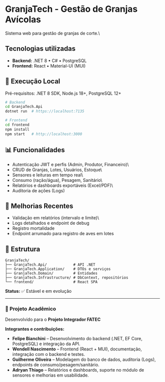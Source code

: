 # GranjaTech - Gestão de Granjas Avícolas

Sistema web para gestão de granjas de corte.\

## Tecnologias utilizadas
- **Backend:** .NET 8 • C# • PostgreSQL  
- **Frontend:** React • Material-UI (MUI)

## 🚀 Execução Local

Pré-requisitos: .NET 8 SDK, Node.js 18+, PostgreSQL 12+

``` bash
# Backend
cd GranjaTech.Api
dotnet run  # https://localhost:7135

# Frontend
cd frontend
npm install
npm start   # http://localhost:3000
```

## 📊 Funcionalidades

-   Autenticação JWT e perfis (Admin, Produtor, Financeiro)\
-   CRUD de Granjas, Lotes, Usuários, Estoque\
-   Sensores e leituras em tempo real\
-   Consumo (ração/água), Pesagem, Sanitário\
-   Relatórios e dashboards exportáveis (Excel/PDF)\
-   Auditoria de ações (Logs)

## 🔧 Melhorias Recentes

-   Validação em relatórios (intervalo e limite)\
-   Logs detalhados e endpoint de debug
-   Registro mortalidade
-   Endpoint arrumado para registro de aves em lotes

## 📁 Estrutura

    GranjaTech/
    ├── GranjaTech.Api/            # API .NET
    ├── GranjaTech.Application/    # DTOs e serviços
    ├── GranjaTech.Domain/         # Entidades
    ├── GranjaTech.Infrastructure/ # DbContext, repositórios
    └── frontend/                  # React SPA

**Status:** ✅ Estável e em evolução

------------------------------------------------------------------------

### 📘 Projeto Acadêmico

Desenvolvido para o **Projeto Integrador FATEC**

**Integrantes e contribuições:**
- **Felipe Bianchini** – Desenvolvimento do backend (.NET, EF Core, PostgreSQL) e integração da API.
- **Wendell Nascimento** – Frontend (React + MUI), documentação, integração com o backend e testes.
- **Guilherme Oliveira** – Modelagem do banco de dados, auditoria (Logs), endpoints de consumo/pesagem/sanitário.
- **Adryan Thiago** – Relatórios e dashboards, suporte no módulo de sensores e melhorias em usabilidade.
